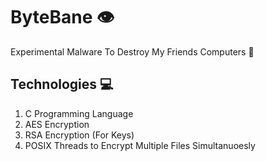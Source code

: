 # ByteBane 👁
Experimental Malware To Destroy My Friends Computers 👹

## Technologies 💻
1. C Programming Language
1. AES Encryption
2. RSA Encryption (For Keys)
3. POSIX Threads to Encrypt Multiple Files Simultanuoesly
